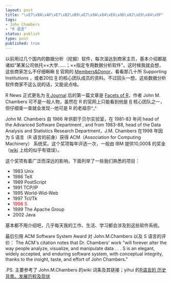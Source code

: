 ```yaml
--- 
layout: post
title: "\xE7\xBA\xAF\xE7\xB2\xB9\xE7\x9A\x84\xE6\x9D\x82\xE6\x84\x9F"
tags: 
- John Chambers
- "R 语言"
status: publish
type: post
published: true
---
```

<p>以前用过几个国内的数据分析（挖掘）软件，每次溜达到商家主页，基本介绍都是诸如&ldquo;某某公司依托&times;&times;大学&hellip;&hellip;；&times;&times;指定专用数据分析软件&quot;。这时候我就会想，这些商家怎么不仔细瞅瞅 <a href="http://www.r-project.org/">R</a> 官网的 <a href="http://www.r-project.org/foundation/memberlist.html">Members&amp;Donor</a>，看看那几十所 Supporting Institutions ，或者20位 <a href="http://www.r-project.org/">R</a> 的核心团队成员的资料。不过回头一想，这些数据分析软件商家不这么说的话，又能说点啥。 </p>
<p>R News 正式更名为 <a href="http://bjt.cos.name/2009/05/r-journal/">R Journal</a> 后的第一篇文章是&nbsp;<a href="http://journal.r-project.org/2009-1/RJournal_2009-1_Chambers.pdf">Facets of R</a>，作者 John M. Chambers 可不是一般人物，虽然在 R 的官网上只能看到他是 <a href="http://www.r-project.org/">R</a> 核心团队之一，但仔细查一查就会发现--他可是 R 的老祖宗^_^ </p>
<p>John M. Chambers 自 1966 年供职于贝尔实验室，在 1981-83 年间 head of the Advanced Software Department , and from 1983-88, head of the Data Analysis and Statistics Research Department，J.M. Chambers 在1998 年因为 S 语言（R 语言的前身）获得 ACM（Association for Computing Machinery） 系统奖。这个奖项每年评选一次，一般由 IBM 提供10,000$ 的奖金（<a href="http://en.wikipedia.org/">wiki</a> 上给的似乎有错误）。</p>
<p>这个奖项有着广泛而深远的影响，下面列举了一些我们熟悉的项目： </p>
<ul>
	<li>1983 Unix </li>
	<li>1986 TeX </li>
	<li>1989 PostScript </li>
	<li>1991 TCP/IP </li>
	<li>1995 World-Wid-Web </li>
	<li>1997 Tcl/Tk </li>
	<li><span style="color: rgb(255, 0, 0);">1998 S</span> </li>
	<li>1999 The Apache Group </li>
	<li>2002 Java </li>
</ul>
<p>基本都不用介绍吧，几乎每天我的工作、生活、学习都会涉及到这些软件系统。 </p>
<p>最后引用 ACM Software System Award 对 John.M.Chambers&nbsp;以及 S 语言的评价： The ACM&#39;s citation notes that Dr. Chambers&#39; work &quot;will forever alter the way people analyze, visualize, and manipulate data . . . S is an elegant, widely accepted, and enduring software system, with conceptual integrity, thanks to the insight, taste, and effort of John Chambers.&quot; </p>
<p>.PS. 主要参考了 John.M.Chambers 的wiki 词条及其链接；yihui 的<a href="http://cos.name/wp-content/uploads/2008/12/the-history-of-r-language-and-current-developments.ppt">R语言的 历史</a><a href="http://cos.name/wp-content/uploads/2008/12/the-history-of-r-language-and-current-developments.ppt">背景、发展历程及现状</a></p>
